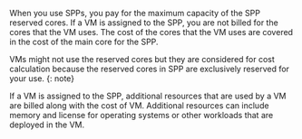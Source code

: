 


When you use SPPs, you pay for the maximum capacity of the SPP reserved cores. If a VM is assigned to the SPP, you are not billed for the cores that the VM uses. The cost of the cores that the VM uses are covered in the cost of the main core for the SPP.

VMs might not use the reserved cores but they are considered for cost calculation because the reserved cores in SPP are exclusively reserved for your use.
{: note}

If a VM is assigned to the SPP, additional resources that are used by a VM are billed along with the cost of VM. Additional resources can include memory and license for operating systems or other workloads that are deployed in the VM.
